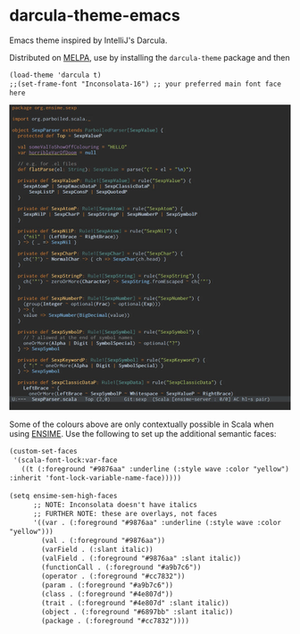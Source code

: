 darcula-theme-emacs
===================

Emacs theme inspired by IntelliJ's Darcula.

Distributed on [MELPA](http://melpa.milkbox.net/), use by installing the `darcula-theme` package and then

```elisp
(load-theme 'darcula t)
;;(set-frame-font "Inconsolata-16") ;; your preferred main font face here
```

![example](darcula-example.jpg)

Some of the colours above are only contextually possible in Scala when using [ENSIME](https://github.com/ensime/ensime-server). Use the following to set up the additional semantic faces:

```elisp
(custom-set-faces
 '(scala-font-lock:var-face
   ((t (:foreground "#9876aa" :underline (:style wave :color "yellow") :inherit 'font-lock-variable-name-face)))))

(setq ensime-sem-high-faces
      ;; NOTE: Inconsolata doesn't have italics
      ;; FURTHER NOTE: these are overlays, not faces
      '((var . (:foreground "#9876aa" :underline (:style wave :color "yellow")))
        (val . (:foreground "#9876aa"))
        (varField . (:slant italic))
        (valField . (:foreground "#9876aa" :slant italic))
        (functionCall . (:foreground "#a9b7c6"))
        (operator . (:foreground "#cc7832"))
        (param . (:foreground "#a9b7c6"))
        (class . (:foreground "#4e807d"))
        (trait . (:foreground "#4e807d" :slant italic))
        (object . (:foreground "#6897bb" :slant italic))
        (package . (:foreground "#cc7832"))))
```

